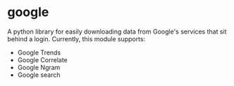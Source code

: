 google
======

A python library for easily downloading data from Google's services that sit behind a login. Currently, this module supports:
* Google Trends
* Google Correlate
* Google Ngram
* Google search
